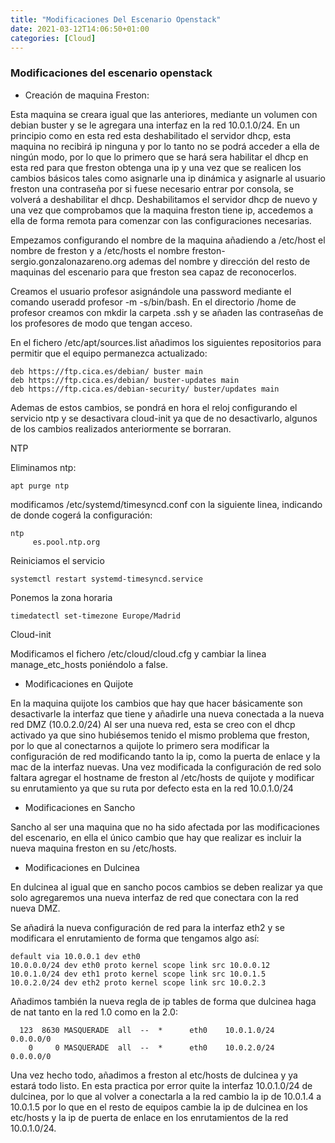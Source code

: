 ```yaml
---
title: "Modificaciones Del Escenario Openstack"
date: 2021-03-12T14:06:50+01:00
categories: [Cloud]
---
```


### **Modificaciones del escenario openstack** ###

* Creación de maquina Freston:

Esta maquina se creara igual que las anteriores, mediante un volumen con debian buster y se le agregara una interfaz en la red 10.0.1.0/24. 
En un principio como en esta red esta deshabilitado el servidor dhcp, esta maquina no recibirá ip ninguna y por lo tanto no se podrá acceder a ella de ningún modo, por lo que lo primero que se hará sera habilitar el dhcp en esta red para que freston obtenga una ip y una vez que se realicen los cambios básicos tales como asignarle una ip dinámica y asignarle al usuario freston una contraseña por si fuese necesario entrar por consola, se volverá a deshabilitar el dhcp.
Deshabilitamos el servidor dhcp de nuevo y una vez que comprobamos que la maquina freston tiene ip, accedemos a ella de forma remota para comenzar con las configuraciones necesarias.

Empezamos configurando el nombre de la maquina añadiendo a /etc/host el nombre de freston y a /etc/hosts el nombre freston-sergio.gonzalonazareno.org ademas del nombre y dirección del resto de maquinas del escenario para que freston sea capaz de reconocerlos.

Creamos el usuario profesor asignándole una password mediante el comando useradd profesor -m -s/bin/bash. En el directorio /home de profesor creamos con mkdir la carpeta .ssh y se añaden las contraseñas de los profesores de modo que tengan acceso. 

En el fichero /etc/apt/sources.list añadimos los siguientes repositorios para permitir que el equipo permanezca actualizado:

~~~
deb https://ftp.cica.es/debian/ buster main
deb https://ftp.cica.es/debian/ buster-updates main
deb https://ftp.cica.es/debian-security/ buster/updates main
~~~

Ademas de estos cambios, se pondrá en hora el reloj configurando el servicio ntp y se desactivara cloud-init ya que de no desactivarlo, algunos de los cambios realizados anteriormente se borraran.

NTP

Eliminamos ntp:

~~~
apt purge ntp
~~~

modificamos /etc/systemd/timesyncd.conf con la siguiente linea, indicando de donde cogerá la configuración:

~~~
ntp
     es.pool.ntp.org
~~~

Reiniciamos el servicio

~~~
systemctl restart systemd-timesyncd.service
~~~

Ponemos la zona horaria

~~~
timedatectl set-timezone Europe/Madrid
~~~

Cloud-init

Modificamos el fichero /etc/cloud/cloud.cfg y cambiar la linea manage_etc_hosts poniéndolo a false.

* Modificaciones en Quijote

En la maquina quijote los cambios que hay que hacer básicamente son desactivarle la interfaz que tiene y añadirle una nueva conectada a la nueva red DMZ (10.0.2.0/24)
Al ser una nueva red, esta se creo con el dhcp activado ya que sino hubiésemos tenido el mismo problema que freston, por lo que al conectarnos a quijote lo primero sera modificar la configuración de red modificando tanto la ip, como la puerta de enlace y la mac de la interfaz nuevas.
Una vez modificada la configuración de red solo faltara agregar el hostname de freston al /etc/hosts de quijote y modificar su enrutamiento ya que su ruta por defecto esta en la red 10.0.1.0/24

* Modificaciones en Sancho

Sancho al ser una maquina que no ha sido afectada por las modificaciones del escenario, en ella el único cambio que hay que realizar es incluir la nueva maquina freston en su /etc/hosts.

* Modificaciones en Dulcinea

En dulcinea al igual que en sancho pocos cambios se deben realizar ya que solo agregaremos una nueva interfaz de red que conectara con la red nueva DMZ.

Se añadirá la nueva configuración de red para la interfaz eth2 y se modificara el enrutamiento de forma que tengamos algo así:

~~~
default via 10.0.0.1 dev eth0 
10.0.0.0/24 dev eth0 proto kernel scope link src 10.0.0.12 
10.0.1.0/24 dev eth1 proto kernel scope link src 10.0.1.5 
10.0.2.0/24 dev eth2 proto kernel scope link src 10.0.2.3
~~~

Añadimos también la nueva regla de ip tables de forma que dulcinea haga de nat tanto en la red 1.0 como en la 2.0:

~~~
  123  8630 MASQUERADE  all  --  *      eth0    10.0.1.0/24          0.0.0.0/0           
    0     0 MASQUERADE  all  --  *      eth0    10.0.2.0/24          0.0.0.0/0
~~~

Una vez hecho todo, añadimos a freston al etc/hosts de dulcinea y ya estará todo listo. En esta practica por error quite la interfaz 10.0.1.0/24 de dulcinea, por lo que al volver a conectarla a la red cambio la ip de 10.0.1.4 a 10.0.1.5 por lo que en el resto de equipos cambie la ip de dulcinea en los etc/hosts y la ip de puerta de enlace en los enrutamientos de la red 10.0.1.0/24.
